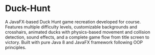 # Duck-Hunt
A JavaFX-based Duck Hunt game recreation developed for course. Features multiple difficulty levels, customizable backgrounds and crosshairs, animated ducks with physics-based movement and collision detection, sound effects, and a complete game flow from title screen to victory. Built with pure Java 8 and JavaFX framework following OOP principles.
